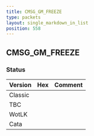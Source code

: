```yaml
---
title: CMSG_GM_FREEZE
type: packets
layout: single_markdown_in_list
position: 558
---
```


## CMSG_GM_FREEZE

### Status

Version | Hex | Comment
---------- | ---------- | ---------- 
Classic |  |  
TBC |  |  
WotLK |  |  
Cata |  |  
